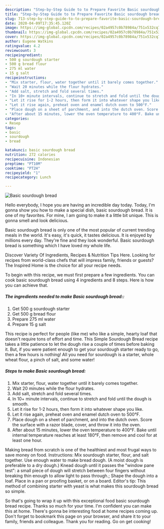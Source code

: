 ```yaml
---
description: "Step-by-Step Guide to to Prepare Favorite Basic sourdough bread"
title: "Step-by-Step Guide to to Prepare Favorite Basic sourdough bread"
slug: 713-step-by-step-guide-to-to-prepare-favorite-basic-sourdough-bread
date: 2020-04-09T17:35:45.120Z
image: https://img-global.cpcdn.com/recipes/02a4957c0b78984a/751x532cq70/basic-sourdough-bread-recipe-main-photo.jpg
thumbnail: https://img-global.cpcdn.com/recipes/02a4957c0b78984a/751x532cq70/basic-sourdough-bread-recipe-main-photo.jpg
cover: https://img-global.cpcdn.com/recipes/02a4957c0b78984a/751x532cq70/basic-sourdough-bread-recipe-main-photo.jpg
author: Eugene Watkins
ratingvalue: 4.2
reviewcount: 3
recipeingredient:
- 500 g sourdough starter
- 500 g bread flour
- 275 ml water
- 15 g salt
recipeinstructions:
- "Mix starter, flour, water together until it barely comes together."
- "Wait 20 minutes while the flour hydrates."
- "Add salt, stretch and fold several times."
- "In 10+ minute intervals, continue to stretch and fold until the dough is smooth."
- "Let it rise for 1-2 hours, then form it into whatever shape you like."
- "Let it rise again, preheat oven and enamel dutch oven to 500°F."
- "Place dough on a sheet of parchment, and into the dutch oven. Score the surface with a razor blade, cover, and throw it into the oven."
- "After about 15 minutes, lower the oven temperature to 400°F. Bake until internal temperature reaches at least 180°F, then remove and cool for at least one hour."
categories:
- Resep
tags:
- basic
- sourdough
- bread

katakunci: basic sourdough bread
nutrition: 272 calories
recipecuisine: Indonesian
preptime: "PT10M"
cooktime: "PT2H"
recipeyield: "1"
recipecategory: Lunch

---
```



![Basic sourdough bread](https://img-global.cpcdn.com/recipes/02a4957c0b78984a/751x532cq70/basic-sourdough-bread-recipe-main-photo.jpg)

Hello everybody, I hope you are having an incredible day today. Today, I'm gonna show you how to make a special dish, basic sourdough bread. It is one of my favorites. For mine, I am going to make it a little bit unique. This is gonna smell and look delicious.

Basic sourdough bread is only one of the most popular of current trending meals in the world. It's easy, it's quick, it tastes delicious. It is enjoyed by millions every day. They're fine and they look wonderful. Basic sourdough bread is something which I have loved my whole life.

Discover Variety Of Ingredients, Recipes &amp; Nutrition Tips Here. Looking for recipes from world-class chefs that will impress family, friends or guests? The Inspired Home is the choice for all your recipe needs.


To begin with this recipe, we must first prepare a few ingredients. You can cook basic sourdough bread using 4 ingredients and 8 steps. Here is how you can achieve that.

##### The ingredients needed to make Basic sourdough bread::

1. Get 500 g sourdough starter
1. Get 500 g bread flour
1. Prepare 275 ml water
1. Prepare 15 g salt


This recipe is perfect for people (like me) who like a simple, hearty loaf that doesn&#39;t require tons of effort and time. This Simple Sourdough Bread recipe takes a little patience to let the dough rise a couple of times before baking it. But, if you were patient enough to get your sourdough starter ready to go, then a few hours is nothing! All you need for sourdough is a starter, whole wheat flour, a pinch of salt, and some water! 

##### Steps to make Basic sourdough bread:

1. Mix starter, flour, water together until it barely comes together.
1. Wait 20 minutes while the flour hydrates.
1. Add salt, stretch and fold several times.
1. In 10+ minute intervals, continue to stretch and fold until the dough is smooth.
1. Let it rise for 1-2 hours, then form it into whatever shape you like.
1. Let it rise again, preheat oven and enamel dutch oven to 500°F.
1. Place dough on a sheet of parchment, and into the dutch oven. Score the surface with a razor blade, cover, and throw it into the oven.
1. After about 15 minutes, lower the oven temperature to 400°F. Bake until internal temperature reaches at least 180°F, then remove and cool for at least one hour.


Making bread from scratch is one of the healthiest and most frugal ways to save money on food. Instructions: Mix sourdough starter, flour, and salt together. Use enough water to make bread dough. (A moist dough is preferable to a dry dough.) Knead dough until it passes the &#34;window pane test&#34;: a small piece of dough will stretch between four fingers without breaking thin enough to allow light to pass through.; Shape the dough into a loaf. Place in a pan or proofing basket, or on a board. Editor&#39;s tip: This method of combining starter with yeast is what makes this sourdough bread so simple. 

So that's going to wrap it up with this exceptional food basic sourdough bread recipe. Thanks so much for your time. I'm confident you can make this at home. There's gonna be interesting food at home recipes coming up. Don't forget to bookmark this page on your browser, and share it to your family, friends and colleague. Thank you for reading. Go on get cooking!
